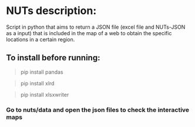 # NUTs description:
Script in python that aims to return a JSON file (excel file and NUTs-JSON as a input) that is included in the map of a web to obtain the specific locations in a certain region.

## To install before running:
>pip install pandas

>pip install xlrd

>pip install xlsxwriter


### **Go to nuts/data and open the json files to check the interactive maps**
